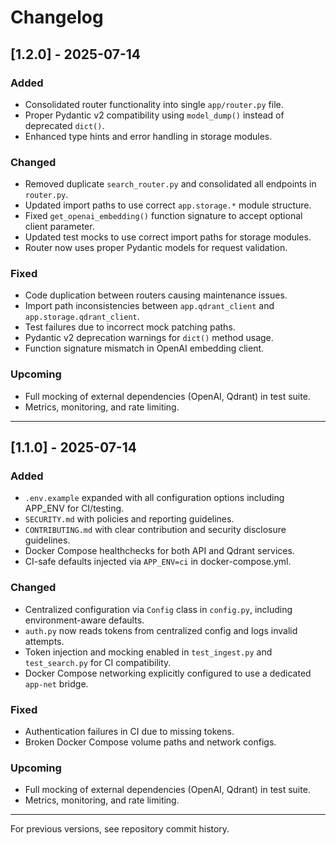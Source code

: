 # Changelog

## [1.2.0] - 2025-07-14

### Added
- Consolidated router functionality into single `app/router.py` file.
- Proper Pydantic v2 compatibility using `model_dump()` instead of deprecated `dict()`.
- Enhanced type hints and error handling in storage modules.

### Changed
- Removed duplicate `search_router.py` and consolidated all endpoints in `router.py`.
- Updated import paths to use correct `app.storage.*` module structure.
- Fixed `get_openai_embedding()` function signature to accept optional client parameter.
- Updated test mocks to use correct import paths for storage modules.
- Router now uses proper Pydantic models for request validation.

### Fixed
- Code duplication between routers causing maintenance issues.
- Import path inconsistencies between `app.qdrant_client` and `app.storage.qdrant_client`.
- Test failures due to incorrect mock patching paths.
- Pydantic v2 deprecation warnings for `dict()` method usage.
- Function signature mismatch in OpenAI embedding client.

### Upcoming
- Full mocking of external dependencies (OpenAI, Qdrant) in test suite.
- Metrics, monitoring, and rate limiting.

---

## [1.1.0] - 2025-07-14

### Added
- `.env.example` expanded with all configuration options including APP_ENV for CI/testing.
- `SECURITY.md` with policies and reporting guidelines.
- `CONTRIBUTING.md` with clear contribution and security disclosure guidelines.
- Docker Compose healthchecks for both API and Qdrant services.
- CI-safe defaults injected via `APP_ENV=ci` in docker-compose.yml.

### Changed
- Centralized configuration via `Config` class in `config.py`, including environment-aware defaults.
- `auth.py` now reads tokens from centralized config and logs invalid attempts.
- Token injection and mocking enabled in `test_ingest.py` and `test_search.py` for CI compatibility.
- Docker Compose networking explicitly configured to use a dedicated `app-net` bridge.

### Fixed
- Authentication failures in CI due to missing tokens.
- Broken Docker Compose volume paths and network configs.

### Upcoming
- Full mocking of external dependencies (OpenAI, Qdrant) in test suite.
- Metrics, monitoring, and rate limiting.

---

For previous versions, see repository commit history.